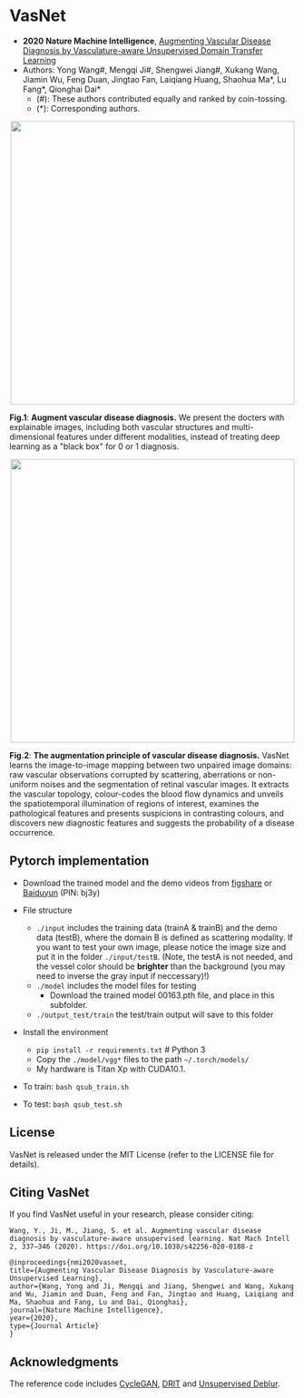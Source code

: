 # VasNet

 
* **2020 Nature Machine Intelligence**, [Augmenting Vascular Disease Diagnosis by Vasculature-aware Unsupervised Domain Transfer Learning](https://www.nature.com/articles/s42256-020-0188-z)
* Authors: Yong Wang#, Mengqi Ji#, Shengwei Jiang#, Xukang Wang, Jiamin Wu, Feng Duan, Jingtao Fan, Laiqiang Huang, Shaohua Ma*, Lu Fang*, Qionghai Dai*
    -  (#): These authors contributed equally and ranked by coin-tossing.
    -  (*): Corresponding authors.


<p align="center"><img width="500" src="figures/Augment_vascular_disease_diagnosis.jpg"></p>
  
**Fig.1**: **Augment vascular disease diagnosis.** We present the docters with explainable images, including both vascular structures and multi-dimensional features under different modalities, instead of treating deep learning as a "black box" for 0 or 1 diagnosis.

<p align="center"><img width="500" src="figures/VasNet.jpg"></p>
  
**Fig.2**: **The augmentation principle of vascular disease diagnosis.** VasNet learns the image-to-image mapping between two unpaired image domains: raw vascular observations corrupted by scattering, aberrations or non-uniform noises and the segmentation of retinal vascular images. It extracts the vascular topology, colour-codes the blood flow dynamics and unveils the spatiotemporal illumination of regions of interest, examines the pathological features and presents suspicions in contrasting colours, and discovers new diagnostic features and suggests the probability of a disease occurrence.


## Pytorch implementation
* Download the trained model and the demo videos from [figshare](https://figshare.com/articles/VasNet-SI/11986962)  or [Baiduyun](https://pan.baidu.com/s/1JckTg8kLgCgrkJM0_XxtMA) (PIN: bj3y) 

* File structure
    - `./input` includes the training data (trainA & trainB) and the demo data (testB), where the domain B is defined as scattering modality. If you want to test your own image, please notice the image size and put it in the folder `./input/testB`. (Note, the testA is not needed, and the vessel color should be **brighter** than the background (you may need to inverse the gray input if neccessary)!)
    - `./model` includes the model files for testing
        * Download the trained model 00163.pth file, and place in this subfolder.
    - `./output_test/train` the test/train output will save to this folder 

* Install the environment
    - `pip install -r requirements.txt`  # Python 3
    - Copy the `./model/vgg*` files to the path `~/.torch/models/`
    - My hardware is Titan Xp with CUDA10.1.

* To train: `bash qsub_train.sh`
* To test: `bash qsub_test.sh`

## License
VasNet is released under the MIT License (refer to the LICENSE file for details).

## Citing VasNet
If you find VasNet useful in your research, please consider citing:

    Wang, Y., Ji, M., Jiang, S. et al. Augmenting vascular disease diagnosis by vasculature-aware unsupervised learning. Nat Mach Intell 2, 337–346 (2020). https://doi.org/10.1038/s42256-020-0188-z

    @inproceedings{nmi2020vasnet,
    title={Augmenting Vascular Disease Diagnosis by Vasculature-aware Unsupervised Learning},
    author={Wang, Yong and Ji, Mengqi and Jiang, Shengwei and Wang, Xukang and Wu, Jiamin and Duan, Feng and Fan, Jingtao and Huang, Laiqiang and Ma, Shaohua and Fang, Lu and Dai, Qionghai},
    journal={Nature Machine Intelligence},
    year={2020},
    type={Journal Article}
    }

## Acknowledgments
The reference code includes [CycleGAN](https://github.com/junyanz/CycleGAN), [DRIT](https://github.com/HsinYingLee/DRIT) and [Unsupervised Deblur](https://github.com/ustclby/Unsupervised-Domain-Specific-Deblurring).
